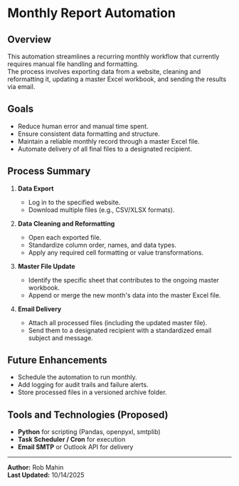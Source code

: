 # Monthly Report Automation

## Overview
This automation streamlines a recurring monthly workflow that currently requires manual file handling and formatting.  
The process involves exporting data from a website, cleaning and reformatting it, updating a master Excel workbook, and sending the results via email.

## Goals
- Reduce human error and manual time spent.
- Ensure consistent data formatting and structure.
- Maintain a reliable monthly record through a master Excel file.
- Automate delivery of all final files to a designated recipient.

## Process Summary
1. **Data Export**
    - Log in to the specified website.
    - Download multiple files (e.g., CSV/XLSX formats).

2. **Data Cleaning and Reformatting**
    - Open each exported file.
    - Standardize column order, names, and data types.
    - Apply any required cell formatting or value transformations.

3. **Master File Update**
    - Identify the specific sheet that contributes to the ongoing master workbook.
    - Append or merge the new month's data into the master Excel file.

4. **Email Delivery**
    - Attach all processed files (including the updated master file).
    - Send them to a designated recipient with a standardized email subject and message.

## Future Enhancements
- Schedule the automation to run monthly.
- Add logging for audit trails and failure alerts.
- Store processed files in a versioned archive folder.

## Tools and Technologies (Proposed)
- **Python** for scripting (Pandas, openpyxl, smtplib)
- **Task Scheduler / Cron** for execution
- **Email SMTP** or Outlook API for delivery

---
**Author:** Rob Mahin  
**Last Updated:** 10/14/2025